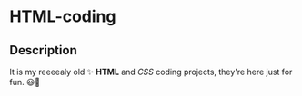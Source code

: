 # HTML-coding
## Description
It is my reeeealy old ✨ **HTML** and *CSS* coding projects, they're here just for fun. 😃🤣
